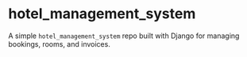 # hotel_management_system
A simple `hotel_management_system` repo built with Django for managing bookings, rooms, and invoices.
